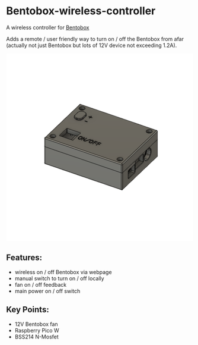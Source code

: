 # Bentobox-wireless-controller
A wireless controller for [Bentobox](https://www.printables.com/model/272525-bentobox-v20-carbon-filter-for-bambu-lab-x1c-enclo)

Adds a remote / user friendly way to turn on / off the Bentobox from afar (actually not just Bentobox but lots of 12V device not exceeding 1.2A).

![Bentobox Wireless Controller](img/BentoControllerEnclosure.png)


## Features:
- wireless on / off Bentobox via webpage
- manual switch to turn on / off locally
- fan on / off feedback
- main power on / off switch

## Key Points:
- 12V Bentobox fan
- Raspberry Pico W
- BSS214 N-Mosfet
